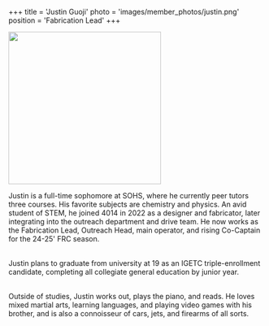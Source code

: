 +++
title = 'Justin Guoji'
photo = 'images/member_photos/justin.png'
position = 'Fabrication Lead'
+++

<img src="https://github.com/Pixelators4014/Pixelators4014.github.io/assets/170292421/464b9d11-06f0-4727-a7ff-710b5ba86ca7" width="300"/>

Justin is a full-time sophomore at SOHS, where he currently peer tutors three courses. His favorite subjects are chemistry and physics. An avid student of STEM, he joined 4014 in 2022 as a designer and fabricator, later integrating into the outreach department and drive team. He now works as the Fabrication Lead, Outreach Head, main operator, and rising Co-Captain for the 24-25' FRC season.  <br><br>

Justin plans to graduate from university at 19 as an IGETC triple-enrollment candidate, completing all collegiate general education by junior year.  <br><br>

Outside of studies, Justin works out, plays the piano, and reads. He loves mixed martial arts, learning languages, and playing video games with his brother, and is also a connoisseur of cars, jets, and firearms of all sorts.

